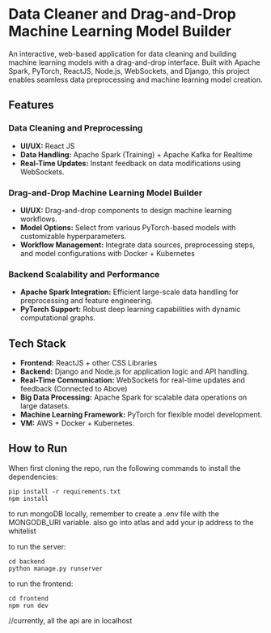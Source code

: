 # Data Cleaner and Drag-and-Drop Machine Learning Model Builder

An interactive, web-based application for data cleaning and building machine learning models with a drag-and-drop interface. Built with Apache Spark, PyTorch, ReactJS, Node.js, WebSockets, and Django, this project enables seamless data preprocessing and machine learning model creation.

## Features

### Data Cleaning and Preprocessing
- **UI/UX:** React JS
- **Data Handling:** Apache Spark (Training) + Apache Kafka for Realtime
- **Real-Time Updates:** Instant feedback on data modifications using WebSockets.

### Drag-and-Drop Machine Learning Model Builder
- **UI/UX:** Drag-and-drop components to design machine learning workflows.
- **Model Options:** Select from various PyTorch-based models with customizable hyperparameters.
- **Workflow Management:** Integrate data sources, preprocessing steps, and model configurations with Docker + Kubernetes

### Backend Scalability and Performance
- **Apache Spark Integration:** Efficient large-scale data handling for preprocessing and feature engineering.
- **PyTorch Support:** Robust deep learning capabilities with dynamic computational graphs.

## Tech Stack
- **Frontend:** ReactJS + other CSS Libraries
- **Backend:** Django and Node.js for application logic and API handling.
- **Real-Time Communication:** WebSockets for real-time updates and feedback (Connected to Above)
- **Big Data Processing:** Apache Spark for scalable data operations on large datasets.
- **Machine Learning Framework:** PyTorch for flexible model development.
- **VM:** AWS + Docker + Kubernetes.

## How to Run

When first cloning the repo, run the following commands to install the dependencies:

```
pip install -r requirements.txt
npm install
```

to run mongoDB locally, remember to create a .env file with the MONGODB_URI variable.
also go into atlas and add your ip address to the whitelist


to run the server:

```
cd backend
python manage.py runserver
```


to run the frontend:

```
cd frontend
npm run dev
``` 

//currently, all the api are in localhost
